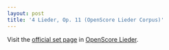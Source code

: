 ```yaml
---
layout: post
title: '4 Lieder, Op. 11 (OpenScore Lieder Corpus)'
---
```


Visit the [official set page] in [OpenScore Lieder].

[official set page]: https://musescore.com/openscore-lieder-corpus/sets/5104223
[OpenScore Lieder]: https://musescore.com/openscore-lieder-corpus

